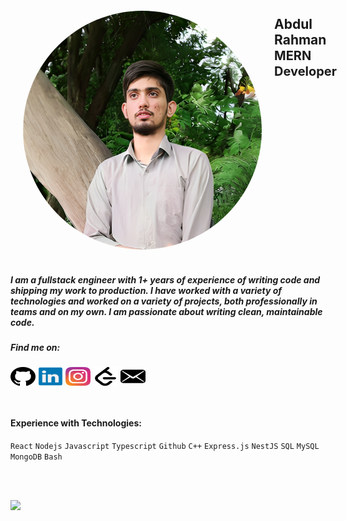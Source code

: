 <div style="display:flex;align-items:start;">
<img src="./images/profile_image.png" alt="Profile Photo" title="Profile Photo" style="border-radius: 50%;margin:20px">
<div>
<h2>Abdul Rahman <br> <span style="color:222528;font-size:20px">MERN Developer</span></h2>

</div>
</div>

##### I am a fullstack engineer with 1+ years of experience of writing code and shipping my work to production. I have worked with a variety of technologies and worked on a variety of projects, both professionally in teams and on my own. I am passionate about writing clean, maintainable code.

##### Find me on:

<a href="https://github.com/sarim1703" target="blank"><img align="center" src="./icons/github.svg" alt="saikat_07" height="30" width="40" /></a>
<a href="https://www.linkedin.com/in/abdul-rahman-a26613268" target="blank"><img align="center" src="./icons/linkedin.svg" alt="deevanshu-kushwah-624214253" height="30" width="40" /></a>
<a href="https://instagram.com/a_rahman1703/" target="blank"><img align="center" src="./icons/instagram.svg" alt="thehonestlier" height="30" width="40" /></a>
<a href="https://leetcode.com/u/Sarim_177403/" target="blank"><img align="center" src="./icons/leetcode.svg" alt="saikat_07" height="30" width="40" /></a>
<a href="mailto:arahman.champ@gmail.com" target="blank"><img align="center" src="./icons/mail.svg" alt="saikat_07" height="30" width="40" /></a>

<br>

#### Experience with Technologies:
`React` `Nodejs` `Javascript` `Typescript` `Github` `C++` `Express.js`
`NestJS` `SQL` `MySQL` `MongoDB` `Bash` 

<br>
<br>

![](https://quotes-github-readme.vercel.app/api?type=horizontal&theme=radical)